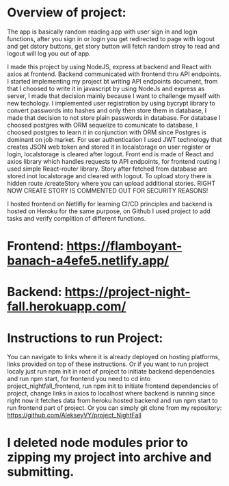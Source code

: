 # Overview of project:

The app is basically random reading app with user sign in and login functions, after you sign in or login you get redirected to page with logout and 
get dstory buttons, get story button will fetch random stroy to read and logout will log you out of app.

I made this project by using NodeJS, express at backend and React with axios at frontend.
Backend communicated with frontend thru API endpoints. I started implementing my project bt writing API endpoints document, from that I 
choosed to write it in javascript by using NodeJs and express as server, I made that decision mainly because I want to challenge myself with new techology.
I implemented user registration by using bycrypt library to convert passwords into hashes and only then store them in database, I made that decision to not store 
plain passwords in database. For database I choosed postgres with ORM sequelize to comunicate to database, I choosed postgres to learn it in conjunction with ORM since Postgres is dominant on job market. For user authentication I used JWT technology that creates JSON web token and stored it in localstorage on user register or login, localstorage is cleared after logout. Front end is made of React and axios library which handles requests to API endpoints, for frontend routing I used simple React-router library. Story after fetched from database are stored inot localstorage and cleared with logout. To upload story there is hidden route /createStory where you can upload additional stories. RIGHT NOW CREATE STORY IS COMMENTED OUT FOR SECURITY REASONS!

I hosted frontend on Netlifly for learning CI/CD principles and backend is hosted on Heroku for the same purpose, on Github I used project to add tasks and verify complition of different functions. 

# Frontend: https://flamboyant-banach-a4efe5.netlify.app/

# Backend: https://project-night-fall.herokuapp.com/


# Instructions to run Project:

You can navigate to links where it is already deployed on hosting platforms, links provided on top of these instructions.
Or if you want to run project localy just run npm init in root of project to initiate backend dependencies and run npm start,
for frontend you need to cd into project_nightfall_frontend, run npm init to initiate frontend dependencies of project, change links in axios to localhost where backend is
running since right now it fetches data from heroku hosted backend and run npm start to run frontend part of project.
Or you can simply git clone from my repository: https://github.com/AlekseyVY/project_NightFall

# I deleted node modules prior to zipping my project into archive and submitting.
